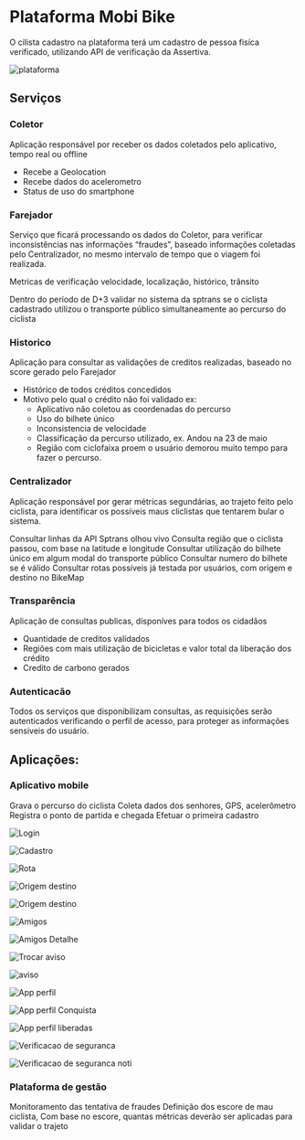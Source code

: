 # Plataforma Mobi Bike
O cilista cadastro na plataforma terá um cadastro de pessoa fisíca verificado, utilizando API de verificação da Assertiva.

![plataforma](docs/plataforma-mobi-bike.png)


## Serviços

### Coletor
Aplicação responsável por receber os dados coletados pelo aplicativo, tempo real ou offline
   - Recebe a Geolocation 
   - Recebe dados do acelerometro
   - Status de uso do smartphone

### Farejador 
Serviço que ficará processando os dados do Coletor, para verificar inconsistências nas informações “fraudes”, baseado informações coletadas pelo Centralizador, no mesmo intervalo de tempo que o viagem foi realizada.

Metricas de verificação velocidade, localização, histórico, trânsito
	
Dentro do período de D+3 validar no sistema da sptrans se o ciclista cadastrado utilizou o transporte público simultaneamente ao percurso do ciclista

### Historico
Aplicação para consultar as validações de creditos realizadas, baseado no score gerado pelo Farejador
* Histórico de todos créditos concedidos
* Motivo pelo qual o crédito não foi validado ex:
    *  Aplicativo não coletou as coordenadas do percurso
    *  Uso do bilhete único
    *  Inconsistencia de velocidade
    *  Classificação da percurso utilizado, ex. Andou na 23 de maio
    *  Região com ciclofaixa proem o usuário demorou muito tempo para fazer o percurso.

### Centralizador
Aplicação responsável por gerar métricas segundárias, ao trajeto feito pelo ciclista, para identificar os possíveis maus cliclistas que tentarem bular o sistema.

Consultar linhas da API Sptrans olhou vivo
Consulta região que o ciclista passou, com base na latitude e longitude
Consultar utilização do bilhete único em algum modal do transporte público
Consultar numero do bilhete se é válido	
Consultar rotas possíveis já testada por usuários, com origem e destino no BikeMap

### Transparência
Aplicação de consultas publicas, disponíves para todos os cidadãos 

* Quantidade de creditos valídados  
* Regiões com mais utilização de bicicletas e  valor total da liberação dos crédito
* Credito de carbono gerados

### Autenticacão
Todos os serviços que disponibilizam consultas, as requisições serão autenticados verificando o perfil de acesso,  para proteger as informações sensiveis do usuário.

## Aplicações: 
### Aplicativo mobile
Grava o percurso do ciclista
Coleta dados dos senhores, GPS, acelerômetro
Registra o ponto de partida e chegada
Efetuar o primeira cadastro

![Login](docs/telas/App-Login.png)

![Cadastro](docs/telas/App-Cadastro.png)

![Rota](docs/telas/App-Origem-Destino.png)

![Origem destino](docs/telas/App-Origem-Destino-Preench-N-Ativo.png)

![Origem destino](docs/telas/App-Origem-Destino-Preench-Ativo.png)

![Amigos](docs/telas/App-Amigos.png)

![Amigos Detalhe](docs/telas/App-Amigos-Detalhe.png)

![Trocar aviso](docs/telas/App-Mobis-Trocar-Aviso.png)

![aviso](docs/telas/App-Mobis-Trocar.png)

![App perfil](docs/telas/App-Perfil.png)

![App perfil Conquista](docs/telas/App-Perfil-Conquistas.png)

![App perfil liberadas](docs/telas/App-Perfil-Conquistas-Tem.png)

![Verificacao de seguranca](docs/telas/App-Validar-BU.png)

![Verificacao de seguranca noti](docs/telas/App-Validar-BU-notif.png)

### Plataforma de gestão
Monitoramento das tentativa de fraudes
Definição dos escore  de mau ciclista,
Com base no escore, quantas métricas deverão ser aplicadas para validar o trajeto
